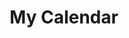 ---
layout: q-n-a
title: My Calendar
questions: 
    - q: 'This Calendar will use Coordinated Universal Time (UTC):'
      a: |
        The moon has the same phase apparent to the earth irispective of time zone.  Initially, my calendar will not count hours.  A local component and a subdivision of the day may be introduced at a later date.  Particularly when if another element of locality, tides is added.
    - q: 'The Measurement of Years:'
      a: |
        The earth completes a circuit of the sun roughly, every 365.25 days.  Any given point in this cycle could be called the start/end of a year although there are four natural points to choose from, namely the [solstices](https://en.wikipedia.org/wiki/Solstice) and [equinoxes](https://en.wikipedia.org/wiki/Equinox).  For example in the Gregorian calendar, the new year is related but not identical to the winter solsice which is usually the 21st or 22nd of December, the shortest day of the year as experienced in the Northern Hemisphere (N.B this same event would be observed as the summer solstice in the Southern Hemisphere).

        This calander could have taken the dates of one of these astronmical events as the start of its year.  However, I have decided to count my years in the Common Era and begin the year on the 1st of Janurary in the Gregorian Calendar.  This will make the calendar simpler to implement and simpler to understand, as a map onto the Gegorian Calendar.  I may make a "strict mode" at a later date, which would be largely in phase but not sync with the Gregorian Calendar.
    - q: 'The Measurement of Months:'
      a: |
        ![Figure 1.](https://vectr.com/craigchamberlain11/d9InyNA1qX.svg?width=400&height=200&select=d1rjgmgOwa)

        There are between 12 and 13 lunar months in a solar year.  Typically in a lunisolar calendar, this means that to preserve complete year and month cycle, extra months must be added on particular years, in the way leep days are added to years in the Gregorian Calendar.

        However this forces the year to vary considerably in length and requires complex patterns to decide which year to add a month.  This calendar will favour year and split the month that falls over the end of one year and the start of the following.

        This is not completely unpresidented and is somewhat related to the concept of uncounted time.  [Some Coast Salish peoples used a calendar of this kind. For instance, the Chehalis began their count of lunar months from the arrival of spawning chinook salmon (in Gregorian calendar October), and counted 10 months, leaving an uncounted period until the next chinook salmon run.[3]](https://en.wikipedia.org/wiki/Lunisolar_calendar#With_uncounted_time)

        Therefore, months will begin on the day of the new moon or the start of a new year.  Months will end on the day before the new moon or the end of the year.

        ![Figure 2.](https://vectr.com/craigchamberlain11/d9InyNA1qX.svg?width=400&height=200&select=bUzavqqsE)

    - q: 'Identifying the Date of the New Moon:'
      a: | 
        The new moon will be identified by api lookup or calculation.  It will not depend on observation. 
    - q: 'The Naming of Months:'
      a: |
        Months will be named 0-13.  I chose 0 as the first month as it will only be a complete month in exceptional circumstances.  It would be fun to name the final month X for the same reasons.  However, I will stick with integers as I also like the reference to [the indexing of sequences which begins at 0 in computing and mathematics](https://en.wikipedia.org/wiki/Zero-based_numbering).
    - q: 'Length of Month:'
      a: |
        The Synodal month is not a whole number of days.  Therefore the calendar months will have varialble lenghts.

        ![Figure 3.](https://vectr.com/craigchamberlain11/d9InyNA1qX.svg?width=400&height=400&select=d9InyNA1qXpage0)

        Each month will have have 29-30 days.
    - q: 'Displaying Dates:'
      a: |
        A date in this calendar will typically have a Year, a Month, a Day and a UTC Gregian DateTime.

        I would like to have variations that include the phase of the moon 

        ```{SolarYear}-{FullmoonsOfYTD}-{DaysOfCurrentMoon} 
        e.g 2018-10-12```


        It would be good to have a verison that made more of the Phase of the Moon, this would make it more universal, and limit the problems assosiated with crushing timezone.

        ```{SolarYear}-{FullmoonsOfYTD}-{Phase of Moon in 1/8ths of Moon}  
        e.g 2018-10-1/2```

        Finally I would really like to include some notion of geographic location, particualy tide which is experience hetrogeniously accross on the surphase of the earth.

        This may be displayed as follows but would perhaps include co-ordinates in the object.

        ```{SolarYear}-{FullmoonsOfYTD}-{DaysOfCurrentMoon}-{Tide}  
        e.g 2018-10-12-1```
---